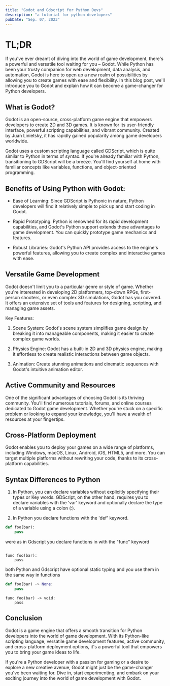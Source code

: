 ```yaml
---
title: "Godot and Gdscript for Python Devs"
description: "a tutorial for python developers"
pubDate: "Sep. 07, 2023"
---
```


# TL;DR 

If you've ever dreamt of diving into the world of game development, there's a powerful and versatile tool waiting for you – Godot. While Python has been your trusty companion for web development, data analysis, and automation, Godot is here to open up a new realm of possibilities by allowing you to create games with ease and flexibility. In this blog post, we'll introduce you to Godot and explain how it can become a game-changer for Python developers.

## What is Godot?
Godot is an open-source, cross-platform game engine that empowers developers to create 2D and 3D games. It is known for its user-friendly interface, powerful scripting capabilities, and vibrant community. Created by Juan Linietsky, it has rapidly gained popularity among game developers worldwide.

Godot uses a custom scripting language called GDScript, which is quite similar to Python in terms of syntax. If you're already familiar with Python, transitioning to GDScript will be a breeze. You'll find yourself at home with familiar concepts like variables, functions, and object-oriented programming.

## Benefits of Using Python with Godot:
* Ease of Learning: Since GDScript is Pythonic in nature, Python developers will find it relatively simple to pick up and start coding in Godot.

* Rapid Prototyping: Python is renowned for its rapid development capabilities, and Godot's Python support extends these advantages to game development. You can quickly prototype game mechanics and features.

* Robust Libraries: Godot's Python API provides access to the engine's powerful features, allowing you to create complex and interactive games with ease.

## Versatile Game Development
Godot doesn't limit you to a particular genre or style of game. Whether you're interested in developing 2D platformers, top-down RPGs, first-person shooters, or even complex 3D simulations, Godot has you covered. It offers an extensive set of tools and features for designing, scripting, and managing game assets.

Key Features:
1. Scene System: Godot's scene system simplifies game design by breaking it into manageable components, making it easier to create complex game worlds.

2. Physics Engine: Godot has a built-in 2D and 3D physics engine, making it effortless to create realistic interactions between game objects.

3. Animation: Create stunning animations and cinematic sequences with Godot's intuitive animation editor.


## Active Community and Resources

One of the significant advantages of choosing Godot is its thriving community. You'll find numerous tutorials, forums, and online courses dedicated to Godot game development. Whether you're stuck on a specific problem or looking to expand your knowledge, you'll have a wealth of resources at your fingertips.

## Cross-Platform Deployment

Godot enables you to deploy your games on a wide range of platforms, including Windows, macOS, Linux, Android, iOS, HTML5, and more. You can target multiple platforms without rewriting your code, thanks to its cross-platform capabilities.

## Syntax Differences to Python

1. In Python, you can declare variables without explicitly specifying their types or Key words. 
GDScript, on the other hand, requires you to declare variables with the 'var' keyword and optionally declare the type of a variable using a colon (:).

2. In Python you declare functions with the 'def' keyword.

```python
def foo(bar):
    pass
```
were as in Gdscript you declare functions in with the "func" keyword

```gdscript

func foo(bar):
    pass
```

both Python and Gdscript have optional static typing and you use them in the same way in functions

```python
def foo(bar) -> None:
    pass
```
```gdscript
func foo(bar) -> void:
    pass
```







## Conclusion

Godot is a game engine that offers a smooth transition for Python developers into the world of game development. With its Python-like scripting language, versatile game development features, active community, and cross-platform deployment options, it's a powerful tool that empowers you to bring your game ideas to life.

If you're a Python developer with a passion for gaming or a desire to explore a new creative avenue, Godot might just be the game-changer you've been waiting for. Dive in, start experimenting, and embark on your exciting journey into the world of game development with Godot.
